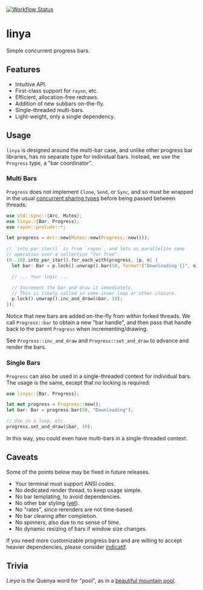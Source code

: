 [![Workflow Status](https://github.com/fosskers/linya/workflows/Tests/badge.svg)](https://github.com/fosskers/linya/actions?query=workflow%3A%22Tests%22)

# linya

Simple concurrent progress bars.

## Features

- Intuitive API.
- First-class support for `rayon`, etc.
- Efficient, allocation-free redraws.
- Addition of new subbars on-the-fly.
- Single-threaded multi-bars.
- Light-weight, only a single dependency.

## Usage

`linya` is designed around the multi-bar case, and unlike other progress bar
libraries, has no separate type for individual bars. Instead, we use the
`Progress` type, a "bar coordinator".

### Multi Bars

`Progress` does not implement `Clone`, `Send`, or `Sync`, and so must be wrapped
in the usual [concurrent sharing types][arcmutex] before being passed between
threads:

```rust
use std::sync::{Arc, Mutex};
use linya::{Bar, Progress};
use rayon::prelude::*;

let progress = Arc::new(Mutex::new(Progress::new()));

// `into_par_iter()` is from `rayon`, and lets us parallelize some
// operation over a collection "for free".
(0..10).into_par_iter().for_each_with(progress, |p, n| {
  let bar: Bar = p.lock().unwrap().bar(50, format!("Downloading {}", n));

  // ... Your logic ...

  // Increment the bar and draw it immediately.
  // This is likely called in some inner loop or other closure.
  p.lock().unwrap().inc_and_draw(&bar, 10);
});
```

Notice that new bars are added on-the-fly from within forked threads. We
call `Progress::bar` to obtain a new "bar handle", and then pass that
handle back to the parent `Progress` when incrementing/drawing.

See `Progress::inc_and_draw` and `Progress::set_and_draw` to advance and
render the bars.

### Single Bars

`Progress` can also be used in a single-threaded context for individual
bars. The usage is the same, except that no locking is required:

```rust
use linya::{Bar, Progress};

let mut progress = Progress::new();
let bar: Bar = progress.bar(50, "Downloading");

// Use in a loop, etc.
progress.set_and_draw(&bar, 10);
```

In this way, you could even have multi-bars in a single-threaded context.

## Caveats

Some of the points below may be fixed in future releases.

- Your terminal must support ANSI codes.
- No dedicated render thread, to keep usage simple.
- No bar templating, to avoid dependencies.
- No other bar styling ([yet]).
- No "rates", since rerenders are not time-based.
- No bar clearing after completion.
- No spinners, also due to no sense of time.
- No dynamic resizing of bars if window size changes.

If you need more customizable progress bars and are willing to accept
heavier dependencies, please consider [indicatif].

## Trivia

*Linya* is the Quenya word for "pool", as in a [beautiful mountain pool][mirrormere].

[mirrormere]: https://www.tednasmith.com/tolkien/durins-crown-and-the-mirrormere/
[arcmutex]: https://doc.rust-lang.org/stable/book/ch16-03-shared-state.html?#atomic-reference-counting-with-arct
[yet]: https://internals.rust-lang.org/t/fmt-dynamic-fill-character/13609
[indicatif]: https://lib.rs/crates/indicatif
